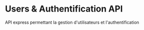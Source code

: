 # Users & Authentification API

API express permettant la gestion d'utilisateurs et l'authentification

